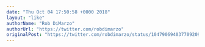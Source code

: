 ```yaml
---
date: "Thu Oct 04 17:50:58 +0000 2018"
layout: "like"
authorName: "Rob DiMarzo"
authorUrl: "https://twitter.com/robdimarzo"
originalPost: "https://twitter.com/robdimarzo/status/1047906940377092096"
---
```

